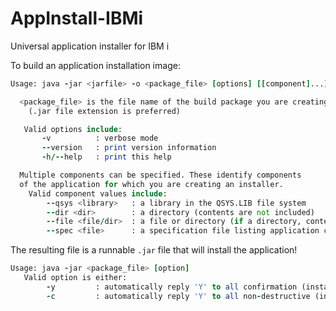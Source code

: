 # AppInstall-IBMi
Universal application installer for IBM i



To build an application installation image:
```fortran
Usage: java -jar <jarfile> -o <package_file> [options] [[component]...]

  <package_file> is the file name of the build package you are creating
    (.jar file extension is preferred)

   Valid options include:
       -v          : verbose mode
       --version   : print version information
       -h/--help   : print this help

  Multiple components can be specified. These identify components
  of the application for which you are creating an installer.
    Valid component values include:
        --qsys <library>   : a library in the QSYS.LIB file system
        --dir <dir>        : a directory (contents are not included)
        --file <file/dir>  : a file or directory (if a directory, contents are included)
        --spec <file>      : a specification file listing application components
```


The resulting file is a runnable `.jar` file that will install the application!
```fortran
Usage: java -jar <package_file> [option]
   Valid option is either:
        -y         : automatically reply 'Y' to all confirmation (install/delete) messages
        -c         : automatically reply 'Y' to all non-destructive (install) confirmation messages
``` 


